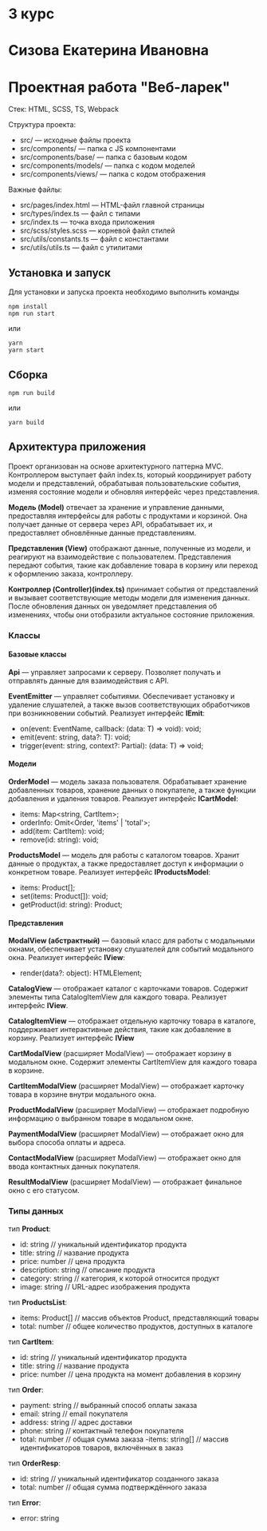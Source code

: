 # 3 курс
# Сизова Екатерина Ивановна
# Проектная работа "Веб-ларек"

Стек: HTML, SCSS, TS, Webpack

Структура проекта:
- src/ — исходные файлы проекта
- src/components/ — папка с JS компонентами
- src/components/base/ — папка с базовым кодом
- src/components/models/ — папка с кодом моделей
- src/components/views/ — папка с кодом отображения

Важные файлы:
- src/pages/index.html — HTML-файл главной страницы
- src/types/index.ts — файл с типами
- src/index.ts — точка входа приложения
- src/scss/styles.scss — корневой файл стилей
- src/utils/constants.ts — файл с константами
- src/utils/utils.ts — файл с утилитами

## Установка и запуск
Для установки и запуска проекта необходимо выполнить команды

```
npm install
npm run start
```

или

```
yarn
yarn start
```
## Сборка

```
npm run build
```

или

```
yarn build
```

## Архитектура приложения

Проект организован на основе архитектурного паттерна MVC. Контроллером выступает файл index.ts, который координирует работу модели и представлений, обрабатывая пользовательские события, изменяя состояние модели и обновляя интерфейс через представления.

**Модель (Model)** отвечает за хранение и управление данными, предоставляя интерфейсы для работы с продуктами и корзиной. Она получает данные от сервера через API, обрабатывает их, и предоставляет обновлённые данные представлениям.

**Представления (View)** отображают данные, полученные из модели, и реагируют на взаимодействие с пользователем. Представления передают события, такие как добавление товара в корзину или переход к оформлению заказа, контроллеру.

**Контроллер (Controller)(index.ts)** принимает события от представлений и вызывает соответствующие методы модели для изменения данных. После обновления данных он уведомляет представления об изменениях, чтобы они отобразили актуальное состояние приложения.

### Классы

#### Базовые классы

**Api** — управляет запросами к серверу. Позволяет получать и отправлять данные для взаимодействия с API.

**EventEmitter** — управляет событиями. Обеспечивает установку и удаление слушателей, а также вызов соответствующих обработчиков при возникновении событий.
Реализует интерфейс **IEmit**:
- on<T extends object>(event: EventName, callback: (data: T) => void): void;
- emit<T extends object>(event: string, data?: T): void;
- trigger<T extends object>(event: string, context?: Partial<T>): (data: T) => void;

#### Модели 

**OrderModel** — модель заказа пользователя. Обрабатывает хранение добавленных товаров, хранение данных о покупателе, а также функции добавления и удаления товаров.
Реализует интерфейс **ICartModel**:
- items: Map<string, CartItem>;
- orderInfo: Omit<Order, 'items' | 'total'>;
- add(item: CartItem): void;    
- remove(id: string): void;

**ProductsModel** — модель для работы с каталогом товаров. Хранит данные о продуктах, а также предоставляет доступ к информации о конкретном товаре.
Реализует интерфейс **IProductsModel**:
- items: Product[];
- set(items: Product[]): void;    
- getProduct(id: string): Product;

#### Представления 

**ModalView (абстрактный)** — базовый класс для работы с модальными окнами, обеспечивает установку слушателей для событий модального окна.
Реализует интерфейс **IView**:
- render(data?: object): HTMLElement;

**CatalogView** — отображает каталог с карточками товаров. Содержит элементы типа CatalogItemView для каждого товара. Реализует интерфейс **IView**.

**CatalogItemView** — отображает отдельную карточку товара в каталоге, поддерживает интерактивные действия, такие как добавление в корзину. Реализует интерфейс **IView**

**CartModalView** (расширяет ModalView) — отображает корзину в модальном окне. Содержит элементы CartItemView для каждого товара в корзине.

**CartItemModalView** (расширяет ModalView) — отображает карточку товара в корзине внутри модального окна.

**ProductModalView** (расширяет ModalView) — отображает подробную информацию о выбранном товаре в модальном окне.

**PaymentModalView** (расширяет ModalView) — отображает окно для выбора способа оплаты и адреса.

**ContactModalView** (расширяет ModalView) — отображает окно для ввода контактных данных покупателя.

**ResultModalView** (расширяет ModalView) — отображает финальное окно с его статусом.

### Типы данных

тип **Product**:
- id: string // уникальный идентификатор продукта
- title: string // название продукта
- price: number // цена продукта
- description: string // описание продукта
- category: string // категория, к которой относится продукт
- image: string // URL-адрес изображения продукта

тип **ProductsList**:
- items: Product[] // массив объектов Product, представляющий товары
- total: number // общее количество продуктов, доступных в каталоге

тип **CartItem**:
- id: string // уникальный идентификатор продукта
- title: string // название продукта
- price: number // цена продукта на момент добавления в корзину

тип **Order**:
- payment: string // выбранный способ оплаты заказа
- email: string // email покупателя
- address: string // адрес доставки
- phone: string // контактный телефон покупателя
- total: number // общая сумма заказа
-items: string[] // массив идентификаторов товаров, включённых в заказ

тип **OrderResp**:
- id: string // уникальный идентификатор созданного заказа
- total: number // общая сумма подтверждённого заказа

тип **Error**:
- error: string
